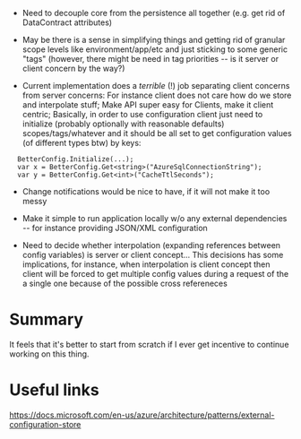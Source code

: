 ﻿* Need to decouple core from the persistence all together (e.g. get rid of DataContract attributes)

* May be there is a sense in simplifying things and getting rid of granular scope levels like environment/app/etc and just sticking to some generic "tags" (however, there might be need in tag priorities -- is it server or client concern by the way?)

* Current implementation does a *terrible* (!) job separating client concerns from server concerns: For instance client does not care how do we store and interpolate stuff; Make API super easy for Clients, make it client centric;
  Basically, in order to use configuration client just need to initialize (probably optionally with reasonable defaults) scopes/tags/whatever and it should be all set to get configuration values (of different types btw) by keys:

```CSharp
  BetterConfig.Initialize(...);
  var x = BetterConfig.Get<string>("AzureSqlConnectionString");
  var y = BetterConfig.Get<int>("CacheTtlSeconds");
```

* Change notifications would be nice to have, if it will not make it too messy

* Make it simple to run application locally w/o any external dependencies -- for instance providing JSON/XML configuration

* Need to decide whether interpolation (expanding references between config variables) is server or client concept... This decisions has some implications, for instance, when interpolation is client concept then client will be forced to get multiple config values during a request of the a single one because of the possible cross refereneces

# Summary

It feels that it's better to start from scratch if I ever get incentive to continue working on this thing.

# Useful links

https://docs.microsoft.com/en-us/azure/architecture/patterns/external-configuration-store